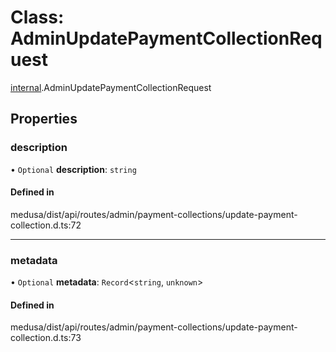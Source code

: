 # Class: AdminUpdatePaymentCollectionRequest

[internal](../modules/internal-15.md).AdminUpdatePaymentCollectionRequest

## Properties

### description

• `Optional` **description**: `string`

#### Defined in

medusa/dist/api/routes/admin/payment-collections/update-payment-collection.d.ts:72

___

### metadata

• `Optional` **metadata**: `Record`<`string`, `unknown`\>

#### Defined in

medusa/dist/api/routes/admin/payment-collections/update-payment-collection.d.ts:73
